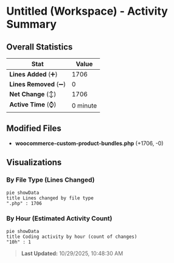 # Untitled (Workspace) - Activity Summary 

## Overall Statistics

| Stat                   | Value                                                             |
| ---------------------- | ----------------------------------------------------------------- |
| **Lines Added** (➕)   | 1706                                          |
| **Lines Removed** (➖) | 0                                        |
| **Net Change** (↕)    | 1706                |
| **Active Time** (⌚)   | 0 minute |


## Modified Files
- **woocommerce-custom-product-bundles.php** (+1706, -0)

## Visualizations

### By File Type (Lines Changed)

```mermaid
pie showData
title Lines changed by file type
".php" : 1706
```

### By Hour (Estimated Activity Count)

```mermaid
pie showData
title Coding activity by hour (count of changes)
"10h" : 1
```


> **Last Updated:** 10/29/2025, 10:48:30 AM